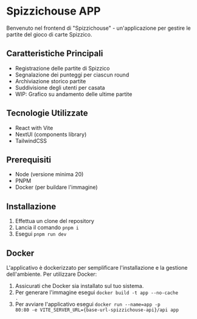 # Spizzichouse APP

Benvenuto nel frontend di "Spizzichouse" - un'applicazione per gestire le partite del gioco di carte Spizzico.

## Caratteristiche Principali
- Registrazione delle partite di Spizzico
- Segnalazione dei punteggi per ciascun round
- Archiviazione storico partite
- Suddivisione degli utenti per casata
- WIP: Grafico su andamento delle ultime partite

## Tecnologie Utilizzate

- React with Vite
- NextUI (components library)
- TailwindCSS

## Prerequisiti
- Node (versione minima 20)
- PNPM
- Docker (per buildare l'immagine)

## Installazione
1. Effettua un clone del repository
2. Lancia il comando <code>pnpm i</code>
2. Esegui <code>pnpm run dev</code>

## Docker
L'applicativo è dockerizzato per semplificare l'installazione e la gestione dell'ambiente. Per utilizzare Docker:
1. Assicurati che Docker sia installato sul tuo sistema.
2. Per generare l'immagine esegui <code>docker build -t app --no-cache .</code>
3. Per avviare l'applicativo esegui <code>docker run --name=app -p 80:80 -e VITE_SERVER_URL={base-url-spizzichouse-api}/api app</code>
